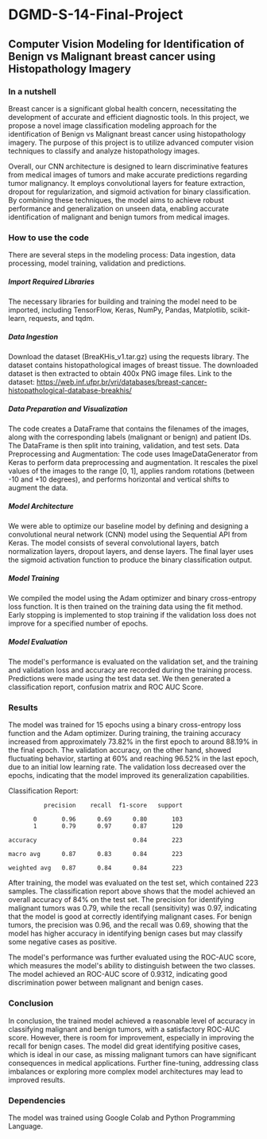 # DGMD-S-14-Final-Project

## Computer Vision Modeling for Identification of Benign vs Malignant breast cancer using Histopathology Imagery


### In a nutshell

Breast cancer is a significant global health concern, necessitating the development of accurate and efficient diagnostic tools. In this project, we propose a novel image classification modeling approach for the identification of Benign vs Malignant breast cancer using histopathology imagery. The purpose of this project is to utilize advanced computer vision techniques to classify and analyze histopathology images. 

Overall, our CNN architecture is designed to learn discriminative features from medical images of tumors and make accurate predictions regarding tumor malignancy. It employs convolutional layers for feature extraction, dropout for regularization, and sigmoid activation for binary classification. By combining these techniques, the model aims to achieve robust performance and generalization on unseen data, enabling accurate identification of malignant and benign tumors from medical images.

### How to use the code

There are several steps in the modeling process: Data ingestion, data processing, model training, validation and predictions. 

##### Import Required Libraries

The necessary libraries for building and training the model need to be imported, including TensorFlow, Keras, NumPy, Pandas, Matplotlib, scikit-learn, requests, and tqdm.

##### Data Ingestion

Download the dataset (BreaKHis_v1.tar.gz) using the requests library. The dataset contains histopathological images of breast tissue. The downloaded dataset is then extracted to obtain 400x PNG image files. Link to the dataset: https://web.inf.ufpr.br/vri/databases/breast-cancer-histopathological-database-breakhis/

##### Data Preparation and Visualization

The code creates a DataFrame that contains the filenames of the images, along with the corresponding labels (malignant or benign) and patient IDs. The DataFrame is then split into training, validation, and test sets.
Data Preprocessing and Augmentation: The code uses ImageDataGenerator from Keras to perform data preprocessing and augmentation. It rescales the pixel values of the images to the range [0, 1], applies random rotations (between -10 and +10 degrees), and performs horizontal and vertical shifts to augment the data.

##### Model Architecture

We were able to optimize our baseline model by defining and designing a convolutional neural network (CNN) model using the Sequential API from Keras. The model consists of several convolutional layers, batch normalization layers, dropout layers, and dense layers. The final layer uses the sigmoid activation function to produce the binary classification output.

##### Model Training

We compiled the model using the Adam optimizer and binary cross-entropy loss function. It is then trained on the training data using the fit method. Early stopping is implemented to stop training if the validation loss does not improve for a specified number of epochs.

##### Model Evaluation

The model's performance is evaluated on the validation set, and the training and validation loss and accuracy are recorded during the training process. Predictions were made using the test data set. We then generated a classification report, confusion matrix and ROC AUC Score. 

### Results

The model was trained for 15 epochs using a binary cross-entropy loss function and the Adam optimizer. During training, the training accuracy increased from approximately 73.82% in the first epoch to around 88.19% in the final epoch. The validation accuracy, on the other hand, showed fluctuating behavior, starting at 60% and reaching 96.52% in the last epoch, due to an initial low learning rate. The validation loss decreased over the epochs, indicating that the model improved its generalization capabilities.

Classification Report:


              precision    recall  f1-score   support

           0       0.96      0.69      0.80       103
           1       0.79      0.97      0.87       120

    accuracy                           0.84       223

    macro avg      0.87      0.83      0.84       223

    weighted avg   0.87      0.84      0.84       223

After training, the model was evaluated on the test set, which contained 223 samples. The classification report above shows that the model achieved an overall accuracy of 84% on the test set. The precision for identifying malignant tumors was 0.79, while the recall (sensitivity) was 0.97, indicating that the model is good at correctly identifying malignant cases. For benign tumors, the precision was 0.96, and the recall was 0.69, showing that the model has higher accuracy in identifying benign cases but may classify some negative cases as positive. 

The model's performance was further evaluated using the ROC-AUC score, which measures the model's ability to distinguish between the two classes. The model achieved an ROC-AUC score of 0.9312, indicating good discrimination power between malignant and benign cases.

### Conclusion

In conclusion, the trained model achieved a reasonable level of accuracy in classifying malignant and benign tumors, with a satisfactory ROC-AUC score. However, there is room for improvement, especially in improving the recall for benign cases. The model did great identifying positive cases, which is ideal in our case, as missing malignant tumors can have significant consequences in medical applications. Further fine-tuning, addressing class imbalances or exploring more complex model architectures may lead to improved results.

### Dependencies

The model was trained using Google Colab and Python Programming Language. 


